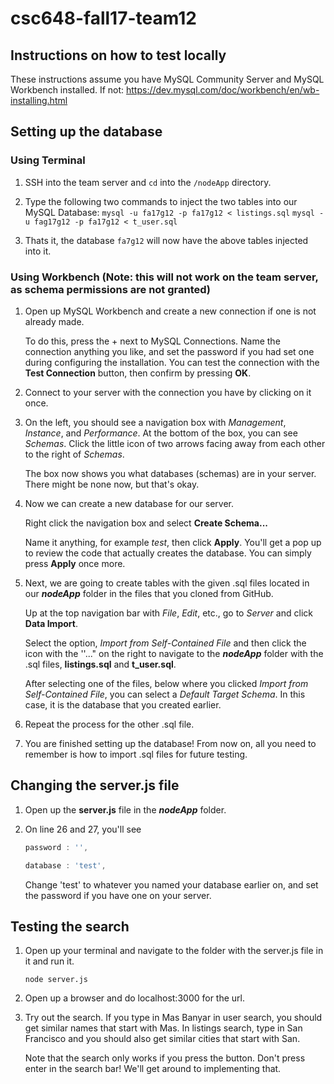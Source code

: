 # csc648-fall17-team12

## Instructions on how to test locally

These instructions assume you have MySQL Community Server and MySQL Workbench installed.
If not: https://dev.mysql.com/doc/workbench/en/wb-installing.html

## Setting up the database

### Using Terminal

1. SSH into the team server and `cd` into the `/nodeApp` directory.

2. Type the following two commands to inject the two tables into our MySQL Database:
	```mysql -u fa17g12 -p fa17g12 < listings.sql```
	```mysql -u fag17g12 -p fa17g12 < t_user.sql``` 

3. Thats it, the database `fa7g12` will now have the above tables injected into it.

### Using Workbench (Note: this will not work on the team server, as schema permissions are not granted)

1. Open up MySQL Workbench and create a new connection if one is not already made.

   To do this, press the + next to MySQL Connections. Name the connection anything you like, and set the password if you had set one during configuring the installation.
   You can test the connection with the **Test Connection** button, then confirm by pressing **OK**.

2. Connect to your server with the connection you have by clicking on it once.

3. On the left, you should see a navigation box with *Management*, *Instance*, and *Performance*. At the bottom of the box, you can see *Schemas*. Click the little icon of two arrows facing away from each other to the right of *Schemas*.

   The box now shows you what databases (schemas) are in your server. There might be none now, but that's okay.

4. Now we can create a new database for our server. 

   Right click the navigation box and select **Create Schema...** 

   Name it anything, for example *test*, then click **Apply**. You'll get a pop up to review the code that actually creates the database. You can simply press **Apply** once more.

5. Next, we are going to create tables with the given .sql files located in our **_nodeApp_** folder in the files that you cloned from GitHub. 

   Up at the top navigation bar with *File*, *Edit*, etc., go to *Server* and click **Data Import**. 

   Select the option, *Import from Self-Contained File* and then click the icon with the ''..." on the right to navigate to the **_nodeApp_** folder with the .sql files, **listings.sql** and **t_user.sql**.  

   After selecting one of the files, below where you clicked *Import from Self-Contained File*, you can select a *Default Target Schema*. In this case, it is the database that you created earlier.

6. Repeat the process for the other .sql file. 

7. You are finished setting up the database! From now on, all you need to remember is how to import .sql files for future testing.

## Changing the server.js file

1. Open up the **server.js** file in the **_nodeApp_** folder.

2. On line 26 and 27, you'll see

   ```javascript
   password : '',

   database : 'test',
   ```

   Change 'test' to whatever you named your database earlier on, and set the password if you have one on your server.

## Testing the search

1. Open up your terminal and navigate to the folder with the server.js file in it and run it.

   ```
   node server.js
   ```

2. Open up a browser and do localhost:3000 for the url.

3. Try out the search. If you type in Mas Banyar in user search, you should get similar names that start with Mas. In listings search, type in San Francisco and you should also get similar cities that start with San.

   Note that the search only works if you press the button. Don't press enter in the search bar! We'll get around to implementing that.

   ​
